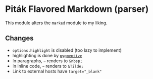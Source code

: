 # Piták Flavored Markdown (parser)

This module alters the `marked` module to my liking.

## Changes

- `options.highlight` is disabled (too lazy to implement)
- highlighting is done by [`pygmentize`](http://pygments.org)
- In paragraphs, `~` renders to `&nbsp;`
- In inline code, `~` renders to `&Tilde;`
- Link to external hosts have `target="_blank"`
